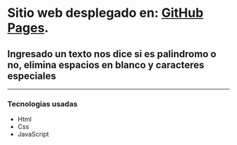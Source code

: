 # Sitio web desplegado en: [GitHub Pages](https://angelcarballeira.github.io/palindrome_checker/).

## Ingresado un texto nos dice si es palindromo o no, elimina espacios en blanco y caracteres especiales
***
### Tecnologias usadas

- Html
- Css
- JavaScript

